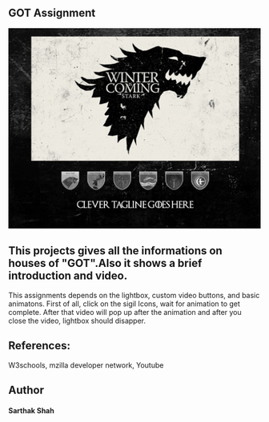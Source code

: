 ## GOT Assignment
![GOT_images](/images/readme.png)

## This projects gives all the informations on houses of "GOT".Also it shows a brief introduction and video.
This assignments depends on the lightbox, custom video buttons, and basic animatons. First of all, click on the sigil Icons, wait for animation to get complete. After that video will pop up after the animation and after you close the video, lightbox should disapper.



## References:
W3schools,
mzilla developer network,
Youtube


## Author
#### Sarthak Shah 

